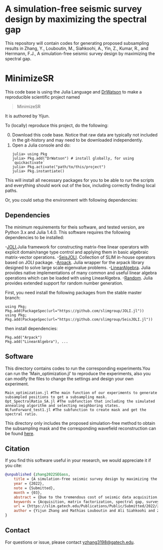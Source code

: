 # A simulation-free seismic survey design by maximizing the spectral gap

This repository will contain codes for generating proposed subsampling results in Zhang, Y., Louboutin, M., Siahkoohi, A., Yin, Z., Kumar, R., and Herrmann, F.J., A simulation-free seismic survey design by maximizing the spectral gap.

# MinimizeSR

This code base is using the Julia Language and [DrWatson](https://juliadynamics.github.io/DrWatson.jl/stable/)
to make a reproducible scientific project named
> MinimizeSR

It is authored by Yijun.

To (locally) reproduce this project, do the following:

0. Download this code base. Notice that raw data are typically not included in the
   git-history and may need to be downloaded independently.
1. Open a Julia console and do:
   ```
   julia> using Pkg
   julia> Pkg.add("DrWatson") # install globally, for using `quickactivate`
   julia> Pkg.activate("path/to/this/project")
   julia> Pkg.instantiate()
   ```

This will install all necessary packages for you to be able to run the scripts and
everything should work out of the box, including correctly finding local paths.

Or, you could setup the environment with following dependencies:

## Dependencies

The minimum requirements for theis software, and tested version, are Python 3.x and Julia 1.4.0. This software requires the following dependencies to be installed:

-[JOLI](https://github.com/slimgroup/JOLI.jl),Julia framework for constructing matrix-free linear operators with explicit domain/range type control and applying them in basic algebraic matrix-vector operations.
-[SeisJOLI](https://github.com/slimgroup/SeisJOLI.jl). Collection of SLIM in-house operators based on JOLI package.
-[Arpack](https://github.com/JuliaLinearAlgebra/Arpack.jl). Julia wrapper for the arpack library designed to solve large scale eigenvalue problems.
-[LinearAlgebra](https://docs.julialang.org/en/v1/stdlib/LinearAlgebra/). Julia provides native implementations of many common and useful linear algebra operations which can be loaded with using LinearAlgebra.
-[Random](https://github.com/JuliaLang/julia/tree/master/stdlib/Random/). Julia provides extended support for random number generation.

First, you need install the following packages from the stable master branch:
```
using Pkg; Pkg.add(PackageSpec(url="https://github.com/slimgroup/JOLI.jl"))
using Pkg; Pkg.add(PackageSpec(url="https://github.com/slimgroup/SeisJOLI.jl"))
```

then install dependencies:
```
Pkg.add("Arpack")
Pkg.add("LinearAlgebra"), ...
```

## Software

This directory contains codes to run the corresponding experiments.You can run the 'Main_optimization.jl' to reproduce the experiments, also you can modify the files to change the settings and design your own experiment.
 
 ```
 Main_optimization.jl #The main function of our experiments to generate subsampled positions to get a subsampling mask. 
 Opt_SpectralRatio_SA.jl #The subfunction that including the simulated annealing algorithm and selecting neighboring states.
 NLfunForward_test1.jl #The subfunction to create mask and get the spectral ratio.
 ```

This directory only includes the proposed simulation-free method to obtain the subsampling mask and the corresponding wavefield reconstruction can be found [here](https://github.com/slimgroup/Software.SEG2020/tree/master/zhang2020SEGwrw).

## Citation

If you find this software useful in your research, we would appreciate it if you cite:

```bibtex
@unpublished {zhang2022SEGass,
	title = {A simulation-free seismic survey design by maximizing the spectral gap},
	year = {2022},
	note = {Submitted},
	month = {03},
	abstract = {Due to the tremendous cost of seismic data acquisition, methods have been developed to reduce the amount of data acquired by designing optimal missing trace reconstruction algorithms. These technologies are designed to record as little data as possible in the field, while providing accurate wavefield reconstruction in the areas of the survey that are not recorded. This is achieved by designing randomized subsampling masks that allow for accurate wavefield reconstruction via matrix completion methods. Motivated by these recent results, we propose a simulation-free seismic survey design that aims at improving the quality of a given randomized subsampling using a simulated annealing algorithm that iteratively increases the spectral gap of the subsampling mask, a property recently linked to the quality of the reconstruction. We demonstrate that our proposed method improves the data reconstruction quality for a fixed subsampling rate on a realistic synthetic dataset.},
	keywords = {Acquisition, matrix factorization, spectral gap, survey design, wavefield reconstruction},
	url = {https://slim.gatech.edu/Publications/Public/Submitted/2022/zhang2022SEGass/Yijun2022SEGass.html},
	author = {Yijun Zhang and Mathias Louboutin and Ali Siahkoohi and Ziyi Yin and Rajiv Kumar and Felix J. Herrmann}
}
```

## Contact

For questions or issue, please contact yzhang3198@gatech.edu.